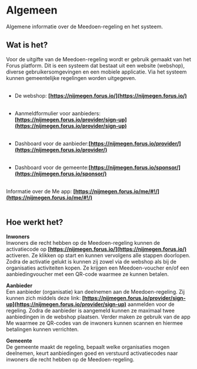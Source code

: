# Algemeen

Algemene informatie over de Meedoen-regeling en het systeem.
&nbsp;

## Wat is het?
Voor de uitgifte van de Meedoen-regeling wordt er gebruik gemaakt van het Forus platform. Dit is een systeem dat bestaat uit een website (webshop), diverse gebruikersomgevingen en een mobiele applicatie. Via het systeem kunnen gemeentelijke regelingen worden uitgegeven.
<br />&nbsp;

- De webshop: **[https://nijmegen.forus.io/](https://nijmegen.forus.io/)**
<br />&nbsp;

- Aanmeldformulier voor aanbieders:**[https://nijmegen.forus.io/provider/sign-up](https://nijmegen.forus.io/provider/sign-up)**
<br />&nbsp;

- Dashboard voor de aanbieder:**[https://nijmegen.forus.io/provider/](https://nijmegen.forus.io/provider/)**
<br />&nbsp;

- Dashboard voor de gemeente:**[https://nijmegen.forus.io/sponsor/](https://nijmegen.forus.io/sponsor/)**
<br />&nbsp;

Informatie over de Me app: **[https://nijmegen.forus.io/me/#!/](https://nijmegen.forus.io/me/#!/)**
<br />&nbsp;

## Hoe werkt het?
**Inwoners** <br />
Inwoners die recht hebben op de Meedoen-regeling kunnen de activatiecode op **[https://nijmegen.forus.io/](https://nijmegen.forus.io/)** activeren. Ze klikken op start en kunnen vervolgens alle stappen doorlopen. Zodra de activatie gelukt is kunnen zij zowel via de webshop als bij de organisaties activiteiten kopen. Ze krijgen een Meedoen-voucher en/of een aanbiedingvoucher met een QR-code waarmee ze kunnen betalen.
&nbsp;

**Aanbieder** <br />
Een aanbieder (organisatie) kan deelnemen aan de Meedoen-regeling. Zij kunnen zich middels deze link:
**[https://nijmegen.forus.io/provider/sign-up](https://nijmegen.forus.io/provider/sign-up)** aanmelden voor de regeling. Zodra de aanbieder is aangemeld kunnen ze maximaal twee aanbiedingen in de webshop plaatsen. Verder maken ze gebruik van de app Me waarmee ze QR-codes van de inwoners kunnen scannen en hiermee betalingen kunnen verrichten.
&nbsp;

**Gemeente** <br />
De gemeente maakt de regeling, bepaalt welke organisaties mogen deelnemen, keurt aanbiedingen goed en verstuurd activatiecodes naar inwoners die recht hebben op de Meedoen-regeling.
&nbsp;
